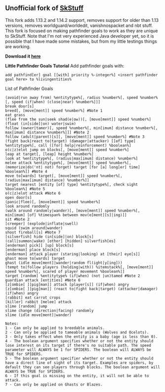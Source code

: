 ## Unofficial fork of [SkStuff](https://github.com/TheBukor/SkStuff)

This fork adds 1.13.2 and 1.14.2 support, removes support for older than 1.13 versions, removes worldguard/worldedit, vanishnospacket and nbt stuff. This fork is focused on making pathfinder goals to work as they are unique to SkStuff. Note that I'm not very experienced Java developer yet, so it is possible that I have made some mistakes, but from my little testings things are working.

**Download it [here](https://github.com/Govindass/SkStuff/releases)**

**Little Pathfinder Goals Tutorial**
Add pathfinder goals with: 
```
add pathfind[er] goal [[with] priority %-integer%] <insert pathfinder goal here> to %livingentities%
```

List of Pathfinder Goals
```
(avoid|run away from) %entitytype%[, radius %number%[, speed %number%[, speed (if|when) (close|near) %number%]]]
break door[s]
breed[, [move[ment]] speed %number%] #Note 1
eat grass
(flee from the sun|seek shad(e|ow))[, [move[ment]] speed %number%]
(float (in[side]|on) water|swim)
follow (owner|tamer)[, speed %number%[, min[imum] distance %number%[, max[imum] distance %number%]]] #Note 2
follow (adult|parent)[s][, [move[ment]] speed %number%] #Note 3
(fight back|react to|target) (damager|attacker) [[of] type] %entitytype%[, call ([for] help|reinforcement) %boolean%]
o(c|z)elot jump on blocks[, [move[ment]] speed %number%]
leap at target[, [leap] height %number%]
look at %entitytype%[, (radius|max[imum] distance) %number%]
melee attack %entitytype%[, [move[ment]] speed %number%[, (memorize|do('nt| not) forget) target [for [a] long[er] time] %boolean%]] #Note 4
move to[wards] target[, [move[ment]] speed %number%[, (radius|max[imum] distance) %number%]]
target nearest [entity [of] type] %entitytype%[, check sight %boolean%] #Note 5
o(c|z)elot attack #Note 6
open door[s]
(panic|flee)[, [move[ment]] speed %number%]
look around randomly
(walk around randomly|wander)[, [move[ment]] speed %number%[, min[imum] [of] %timespan% between mov(e[ment][s]|ing)]]
sit #Note 2
[creeper] (explode|inflate|swell)
squid (swim around|wander)
shoot fireball[s] #Note 7
[silverfish] hide (in[side]|on) block[s]
(call|summon|wake) [other] [hidden] silverfish[es]
[enderman] pick[[ ]up] block[s]
[enderman] place block[s]
[enderman] attack player (staring|looking) at [their] eye[s]]
ghast move to[wards] target
ghast (idle move[ment]|wander|random fl(ight|y[ing]))
(tempt to|follow players (holding|with)) %itemstack%[, [move[ment]] speed %number%[, scared of player movement %boolean%]]
target [random] %entitytype% (if|when) (not |un)tamed #Note 2
guardian attack [entities] #Note 6
[z[ombie[ ]]pig[man]] attack [player[s]] (if|when) angry
[z[ombie[ ]]pig[man]] (react to|fight back|target) (attacker|damager) (if|when) angry
[rabbit] eat carrot crops
[killer] rabbit [melee] attack
slime [random] jump
slime change (direction|facing) randomly
slime (idle move[ment]|wander)
 
Notes:
1 - Can only be applied to breedable animals.
2 - Can only be applied to tameable animals (Wolves and Ocelots).
3 - Only takes effect when the entity is a baby (age is less than 0).
4 - The boolean argument specifies whether or not the entity should lose interest on its target if there's no suitable path. The speed parameter will ALWAYS be 1 for SPIDERS. The boolean will ALWAYS be TRUE for SPIDERS.
5 - The boolean argument specifier whether or not the entity should have a direct line of sight of its target. Examples are spiders, by default they can see players through blocks. The boolean argument will ALWAYS be TRUE for SPIDERS.
6 - If this goal is missing on the entity, it will not be able to attack.
7 - Can only be applied on Ghasts or Blazes.
```
